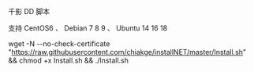 千影 DD 脚本

支持 CentOS6 、 Debian 7 8 9 、 Ubuntu 14 16 18


wget -N --no-check-certificate "https://raw.githubusercontent.com/chiakge/installNET/master/Install.sh" && chmod +x Install.sh && ./Install.sh
